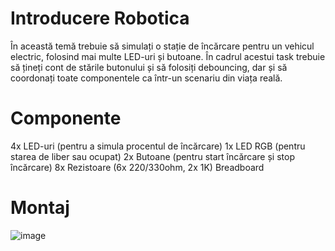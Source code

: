 # Introducere Robotica 
În această temă trebuie să simulați o stație de încărcare pentru un vehicul electric, folosind mai multe LED-uri și butoane. În cadrul acestui task trebuie să țineți cont de stările butonului și să folosiți debouncing, dar și să coordonați toate componentele ca într-un scenariu din viața reală.
# Componente 
4x LED-uri (pentru a simula procentul de încărcare) 
1x LED RGB (pentru starea de liber sau ocupat) 
2x Butoane (pentru start încărcare și stop încărcare) 
8x Rezistoare (6x 220/330ohm, 2x 1K) 
Breadboard
# Montaj 
![image](https://github.com/user-attachments/assets/94f68868-0c21-44e1-9f4a-2a4dc3c5b34f)
